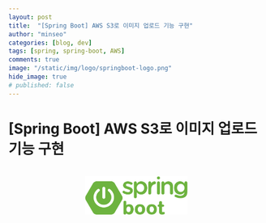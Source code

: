```yaml
---
layout: post
title:  "[Spring Boot] AWS S3로 이미지 업로드 기능 구현"
author: "minseo"
categories: [blog, dev]
tags: [spring, spring-boot, AWS]
comments: true
image: "/static/img/logo/springboot-logo.png"
hide_image: true
# published: false
---
```

# [Spring Boot] AWS S3로 이미지 업로드 기능 구현

<br>
<center><img src="../../../static/img/logo/spring-boot-logo.png" width="40%"></center>
<br><br><br>


